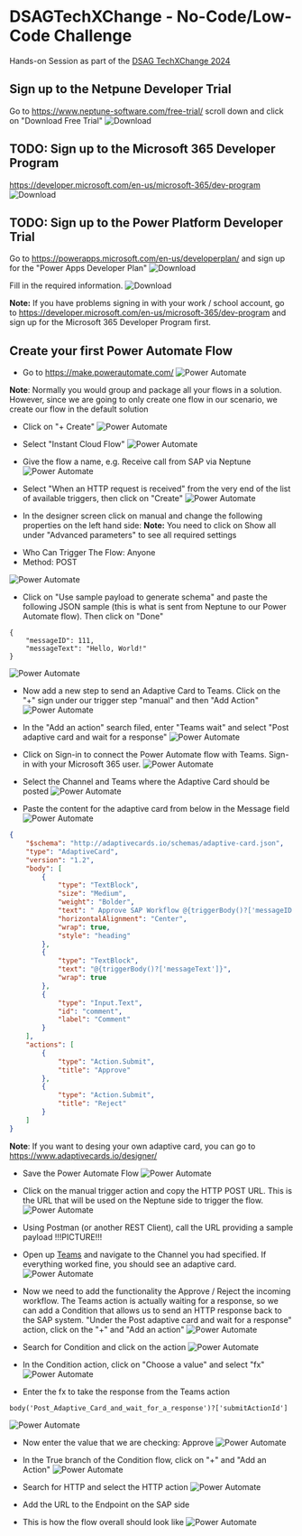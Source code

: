 # DSAGTechXChange - No-Code/Low-Code Challenge

Hands-on Session as part of the [DSAG TechXChange 2024](https://dsag.de/wp-content/uploads/2023/12/Programm_und_Agenda_DSAG-TechXchange.pdf)


## Sign up to the Netpune Developer Trial
Go to https://www.neptune-software.com/free-trial/ scroll down and click on "Download Free Trial"
![Download](images/01-DownloadNeptune.jpg)

## TODO:  Sign up to the Microsoft 365 Developer Program
https://developer.microsoft.com/en-us/microsoft-365/dev-program
![Download](images/00-M365DeveloperProgram.png)


## TODO: Sign up to the Power Platform Developer Trial
Go to https://powerapps.microsoft.com/en-us/developerplan/ and sign up for the "Power Apps Developer Plan"
![Download](images/00-DeveloperPlan.png)

Fill in the required information. 
![Download](images/05-PP-Information.jpg)

**Note:** If you have problems signing in with your work / school account, go to https://developer.microsoft.com/en-us/microsoft-365/dev-program and sign up for the Microsoft 365 Developer Program first. 

## Create your first Power Automate Flow


* Go to https://make.powerautomate.com/ 
![Power Automate](images/01-PowerAutomate.png)


**Note**: Normally you would group and package all your flows in a solution. However, since we are going to only create one flow in our scenario, we create our flow in the default solution

* Click on "+ Create"
![Power Automate](images/01-PowerAutomate.png)

* Select "Instant Cloud Flow"
![Power Automate](images/02-CreateInstantCloudFlow.png)

* Give the flow a name, e.g. Receive call from SAP via Neptune
![Power Automate](images/03-EnterFlowName.png)

* Select "When an HTTP request is received" from the very end of the list of available triggers, then click on "Create"
![Power Automate](images/04-HTTPRequest.png)

* In the designer screen click on manual and change the following properties on the left hand side:
**Note:** You need to click on Show all under "Advanced parameters" to see all required settings
- Who Can Trigger The Flow: Anyone
- Method: POST

![Power Automate](images/05-ChangesToManualTrigger.png)


* Click on "Use sample payload to generate schema" and paste the following JSON sample (this is what is sent from Neptune to our Power Automate flow). Then click on "Done"
```
{
    "messageID": 111,
    "messageText": "Hello, World!"
}
```

![Power Automate](images/06-SamplePayload.png)

* Now add a new step to send an Adaptive Card to Teams. Click on the "+" sign under our trigger step "manual" and then "Add Action"
![Power Automate](images/07-AddAction.png)

* In the "Add an action" search filed, enter "Teams wait" and select "Post adaptive card and wait for a response"
![Power Automate](images/08-AddTeamsAction.png)

* Click on Sign-in to connect the Power Automate flow with Teams. Sign-in with your Microsoft 365 user. 
![Power Automate](images/09-TeamsSignIn.png)

* Select the Channel and Teams where the Adaptive Card should be posted
![Power Automate](images/10-SelectTeamsChannel.png)


* Paste the content for the adaptive card from below in the Message field
![Power Automate](images/11-TeamsAdaptiveCard.png)

```json
{
    "$schema": "http://adaptivecards.io/schemas/adaptive-card.json",
    "type": "AdaptiveCard",
    "version": "1.2",
    "body": [
        {
            "type": "TextBlock",
            "size": "Medium",
            "weight": "Bolder",
            "text": " Approve SAP Workflow @{triggerBody()?['messageID']} via  Neptune",
            "horizontalAlignment": "Center",
            "wrap": true,
            "style": "heading"
        },
        {
            "type": "TextBlock",
            "text": "@{triggerBody()?['messageText']}",
            "wrap": true
        },
        {
            "type": "Input.Text",
            "id": "comment",
            "label": "Comment"
        }
    ],
    "actions": [
        {
            "type": "Action.Submit",
            "title": "Approve"
        },
        {
            "type": "Action.Submit",
            "title": "Reject"
        }
    ]
}
```


**Note**: If you want to desing your own adaptive card, you can go to https://www.adaptivecards.io/designer/

* Save the Power Automate Flow
![Power Automate](images/12-SavePA.png)

* Click on the manual trigger action and copy the HTTP POST URL. This is the URL that will be used on the Neptune side to trigger the flow. 
![Power Automate](images/13-CopyHTTPUrl.png)

* Using Postman (or another REST Client), call the URL providing a sample payload
!!!PICTURE!!!

* Open up [Teams](https://teams.microsoft.com/) and navigate to the Channel you had specified. If everything worked fine, you should see an adaptive card. 
![Power Automate](images/14-AdaptiveCardInTeams.png)

* Now we need to add the functionality the Approve / Reject the incoming workflow. The Teams action is actually waiting for a response, so we can add a Condition that allows us to send an HTTP response back to the SAP system. 
"Under the Post adaptive card and wait for a response" action, click on the "+" and "Add an action"
![Power Automate](images/15-AddActionCondition.png)

* Search for Condition and click on the action
![Power Automate](images/16-AddCondition.png)


* In the Condition action, click on "Choose a value" and select "fx"
![Power Automate](images/17-AddCondition.png)

* Enter the fx to take the response from the Teams action

```
body('Post_Adaptive_Card_and_wait_for_a_response')?['submitActionId']
```


![Power Automate](images/18-EnterCondition.png)

* Now enter the value that we are checking: Approve
![Power Automate](images/19-EnterApprove.png)

* In the True branch of the Condition flow, click on "+" and "Add an Action"
![Power Automate](images/20-AddActionHTTP.png)

* Search for HTTP and select the HTTP action
![Power Automate](images/21-HTTPAction.png)

* Add the URL to the Endpoint on the SAP side 

* This is how the flow overall should look like
![Power Automate](images/23-PA-Flow.png)














